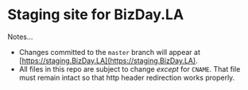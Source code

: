 Staging site for BizDay.LA
===

Notes...
* Changes committed to the `master` branch will appear at [https://staging.BizDay.LA](https://staging.BizDay.LA).
* All files in this repo are subject to change _except_ for `CNAME`. That file must remain intact so that http header redirection works properly.

